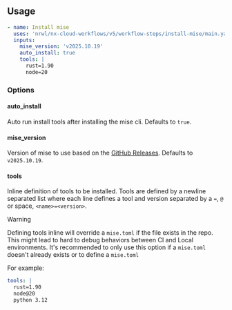 ## Usage

```yaml
- name: Install mise
  uses: 'nrwl/nx-cloud-workflows/v5/workflow-steps/install-mise/main.yaml'
  inputs:
    mise_version: 'v2025.10.19'
    auto_install: true
    tools: |
      rust=1.90
      node=20
```

### Options

#### auto_install

Auto run install tools after installing the mise cli. Defaults to `true`.

#### mise_version

Version of mise to use based on the [GitHub Releases](https://github.com/jdx/mise/releases). Defaults to `v2025.10.19`.

#### tools

Inline definition of tools to be installed. Tools are defined by a newline separated list where each line defines a tool and version separated by a `=`, `@` or space, `<name>=<version>`.

> [!warning]
> Defining tools inline will override a `mise.toml` if the file exists in the repo.
> This might lead to hard to debug behaviors between CI and Local environments.
> It's recommended to only use this option if a `mise.toml` doesn't already exists or to define a `mise.toml`

For example:

```yaml
tools: |
  rust=1.90
  node@20
  python 3.12
```
